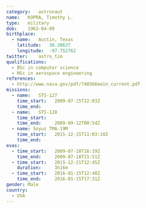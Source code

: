 ```yaml
---
category:	astronaut
name:	KOPRA, Timothy L.
type:	military
dob:	1963-04-09
birthplace:
  - name:	Austin, Texas
    latitude:	30.30637
    longitude:	-97.752762
twitter:	astro_tim
qualifications:
  - BSc in computer science
  - MSc in aerospace engineering
references:
  - http://www.nasa.gov/pdf/740566main_current.pdf
missions:
  - name:	STS-127
    time_start:   2009-07-15T22:03Z
    time_end:     
  - name:	STS-128
    time_start:   
    time_end:     2009-09-12T00:54Z
  - name: Soyuz TMA-19M
    time_start:   2015-12-15T11:03:10Z
    time_end:
evas:
  - time_start:	  2009-07-18T16:19Z
    time_end:     2009-07-18T21:51Z
  - time_start:   2015-12-21T12:45Z
    duration:     3h16m
  - time_start:   2016-01-15T12:48Z
    time_end:     2016-01-15T17:31Z
gender:	Male
country:
  - USA
---
```

